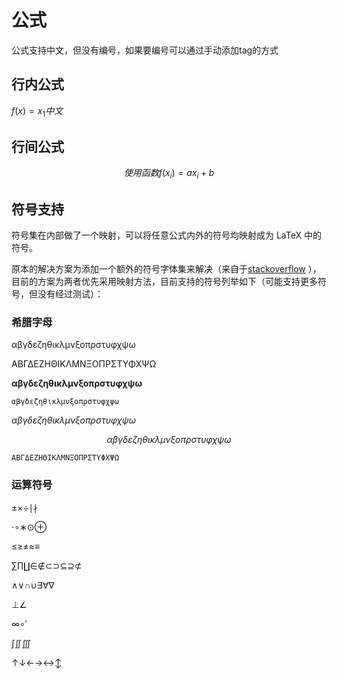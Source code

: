 
# 公式
公式支持中文，但没有编号，如果要编号可以通过手动添加tag的方式

## 行内公式
$f(x) = x_{1} 中文$ 

## 行间公式
$$
使用函数 f(x_i)=ax_i+b \tag{1} 
$$



## 符号支持
符号集在内部做了一个映射，可以将任意公式内外的符号均映射成为 LaTeX 中的符号。

原本的解决方案为添加一个额外的符号字体集来解决（来自于[stackoverflow](https://tex.stackexchange.com/questions/69901/how-to-typeset-greek-letters) ），目前的方案为两者优先采用映射方法，目前支持的符号列举如下（可能支持更多符号，但没有经过测试）：

### 希腊字母
αβγδεζηθικλμνξοπρστυφχψω

ΑΒΓΔΕΖΗΘΙΚΛΜΝΞΟΠΡΣΤΥΦΧΨΩ


**αβγδεζηθικλμνξοπρστυφχψω**

`αβγδεζηθικλμνξοπρστυφχψω`

$αβγδεζηθικλμνξοπρστυφχψω$

$$αβγδεζηθικλμνξοπρστυφχψω$$

```
ΑΒΓΔΕΖΗΘΙΚΛΜΝΞΟΠΡΣΤΥΦΧΨΩ
```

### 运算符号
±×÷∣∤

⋅∘∗⊙⊕

≤≥≠≈≡

∑∏∐∈∉⊂⊃⊆⊇⊄

∧∨∩∪∃∀∇

⊥∠

∞∘′

∫∬∭

↑↓←→↔↕
